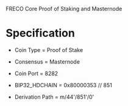 FRECO Core Proof of Staking and Masternode

# Specification
- Coin Type = Proof of Stake

- Consensus = Masternode

- Coin Port = 8282

- BIP32_HDCHAIN = 0x80000353 // 851

- Derivation Path = m/44'/851'/0'
